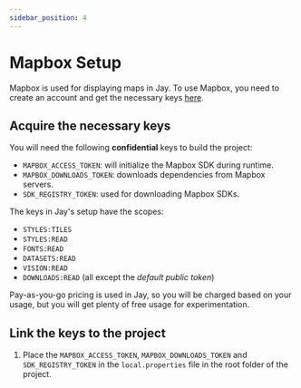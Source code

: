 ```yaml
---
sidebar_position: 4
---
```


# Mapbox Setup

Mapbox is used for displaying maps in Jay. To use Mapbox, you need to create an account and get the necessary keys [here](https://account.mapbox.com/auth/signup/).

## Acquire the necessary keys

You will need the following **confidential** keys to build the project:

- `MAPBOX_ACCESS_TOKEN`: will initialize the Mapbox SDK during runtime.
- `MAPBOX_DOWNLOADS_TOKEN`: downloads dependencies from Mapbox servers.
- `SDK_REGISTRY_TOKEN`: used for downloading Mapbox SDKs.

The keys in Jay's setup have the scopes:

- `STYLES:TILES`
- `STYLES:READ`
- `FONTS:READ`
- `DATASETS:READ`
- `VISION:READ`
- `DOWNLOADS:READ` (all except the *default public token*)

Pay-as-you-go pricing is used in Jay, so you will be charged based on your usage, but you will get plenty of free usage for experimentation.

## Link the keys to the project

1. Place the `MAPBOX_ACCESS_TOKEN`, `MAPBOX_DOWNLOADS_TOKEN` and `SDK_REGISTRY_TOKEN` in the `local.properties` file in the root folder of the project.
